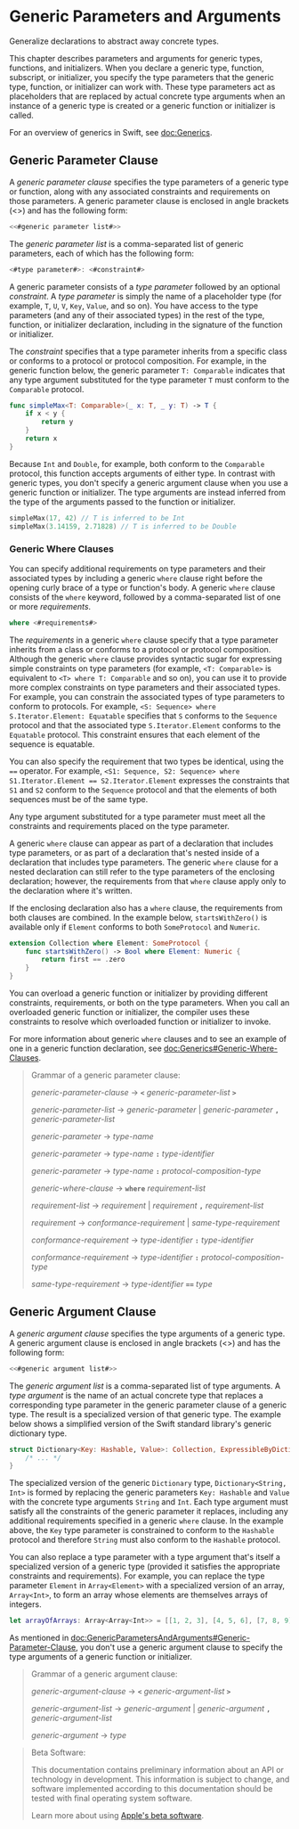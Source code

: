 # Generic Parameters and Arguments

Generalize declarations to abstract away concrete types.

This chapter describes parameters and arguments for generic types, functions, and
initializers. When you declare a generic type, function, subscript, or initializer,
you specify the type parameters that the generic type, function, or initializer
can work with. These type parameters act as placeholders that
are replaced by actual concrete type arguments when an instance of a generic type is
created or a generic function or initializer is called.

For an overview of generics in Swift, see <doc:Generics>.

<!--
  NOTE: Generic types are sometimes referred to as :newTerm:`parameterized types`
  because they're declared with one or more type parameters.
-->

## Generic Parameter Clause

A *generic parameter clause* specifies the type parameters of a generic
type or function, along with any associated constraints and requirements on those parameters.
A generic parameter clause is enclosed in angle brackets (<>)
and has the following form:

```swift
<<#generic parameter list#>>
```

The *generic parameter list* is a comma-separated list of generic parameters,
each of which has the following form:

```swift
<#type parameter#>: <#constraint#>
```

A generic parameter consists of a *type parameter* followed by
an optional *constraint*. A *type parameter* is simply the name
of a placeholder type
(for example, `T`, `U`, `V`, `Key`, `Value`, and so on).
You have access to the type parameters (and any of their associated types) in the rest of the
type, function, or initializer declaration, including in the signature of the function
or initializer.

The *constraint* specifies that a type parameter inherits
from a specific class or conforms to a protocol or protocol composition.
For example, in the generic function below, the generic parameter `T: Comparable`
indicates that any type argument substituted
for the type parameter `T` must conform to the `Comparable` protocol.

```swift
func simpleMax<T: Comparable>(_ x: T, _ y: T) -> T {
    if x < y {
        return y
    }
    return x
}
```

<!--
  - test: `generic-params`

  ```swifttest
  -> func simpleMax<T: Comparable>(_ x: T, _ y: T) -> T {
        if x < y {
           return y
        }
        return x
     }
  ```
-->

Because `Int` and `Double`, for example, both conform to the `Comparable` protocol,
this function accepts arguments of either type. In contrast with generic types, you don't
specify a generic argument clause when you use a generic function or initializer.
The type arguments are instead inferred from the type of the arguments passed
to the function or initializer.

```swift
simpleMax(17, 42) // T is inferred to be Int
simpleMax(3.14159, 2.71828) // T is inferred to be Double
```

<!--
  - test: `generic-params`

  ```swifttest
  >> let r0 =
  -> simpleMax(17, 42) // T is inferred to be Int
  >> assert(r0 == 42)
  >> let r1 =
  -> simpleMax(3.14159, 2.71828) // T is inferred to be Double
  >> assert(r1 == 3.14159)
  ```
-->

<!--
  Rewrite the above to avoid bare expressions.
  Tracking bug is <rdar://problem/35301593>
-->

### Generic Where Clauses

You can specify additional requirements on type parameters and their associated types
by including a generic `where` clause right before the opening curly brace
of a type or function's body.
A generic `where` clause consists of the `where` keyword,
followed by a comma-separated list of one or more *requirements*.

```swift
where <#requirements#>
```

The *requirements* in a generic `where` clause specify that a type parameter inherits from
a class or conforms to a protocol or protocol composition.
Although the generic `where` clause provides syntactic
sugar for expressing simple constraints on type parameters
(for example, `<T: Comparable>` is equivalent to `<T> where T: Comparable` and so on),
you can use it to provide more complex constraints on type parameters
and their associated types. For example,
you can constrain the associated types of type parameters to conform to protocols.
For example, `<S: Sequence> where S.Iterator.Element: Equatable`
specifies that `S` conforms to the `Sequence` protocol
and that the associated type `S.Iterator.Element`
conforms to the `Equatable` protocol.
This constraint ensures that each element of the sequence is equatable.

You can also specify the requirement that two types be identical,
using the `==` operator. For example,
`<S1: Sequence, S2: Sequence> where S1.Iterator.Element == S2.Iterator.Element`
expresses the constraints that `S1` and `S2` conform to the `Sequence` protocol
and that the elements of both sequences must be of the same type.

Any type argument substituted for a type parameter must
meet all the constraints and requirements placed on the type parameter.

A generic `where` clause can appear
as part of a declaration that includes type parameters,
or as part of a declaration
that's nested inside of a declaration that includes type parameters.
The generic `where` clause for a nested declaration
can still refer to the type parameters of the enclosing declaration;
however,
the requirements from that `where` clause
apply only to the declaration where it's written.

If the enclosing declaration also has a `where` clause,
the requirements from both clauses are combined.
In the example below, `startsWithZero()` is available
only if `Element` conforms to both `SomeProtocol` and `Numeric`.

```swift
extension Collection where Element: SomeProtocol {
    func startsWithZero() -> Bool where Element: Numeric {
        return first == .zero
    }
}
```

<!--
  - test: `contextual-where-clauses-combine`

  ```swifttest
  >> protocol SomeProtocol { }
  >> extension Int: SomeProtocol { }
  -> extension Collection where Element: SomeProtocol {
         func startsWithZero() -> Bool where Element: Numeric {
             return first == .zero
         }
     }
  >> print( [1, 2, 3].startsWithZero() )
  << false
  ```
-->

<!--
  - test: `contextual-where-clause-combine-err`

  ```swifttest
  >> protocol SomeProtocol { }
  >> extension Bool: SomeProtocol { }
  ---
  >> extension Collection where Element: SomeProtocol {
  >>     func returnTrue() -> Bool where Element == Bool {
  >>         return true
  >>     }
  >>     func returnTrue() -> Bool where Element == Int {
  >>         return true
  >>     }
  >> }
  !$ error: no type for 'Self.Element' can satisfy both 'Self.Element == Int' and 'Self.Element : SomeProtocol'
  !! func returnTrue() -> Bool where Element == Int {
  !!                                            ^
  ```
-->

You can overload a generic function or initializer by providing different
constraints, requirements, or both on the type parameters.
When you call an overloaded generic function or initializer,
the compiler uses these constraints to resolve which overloaded function
or initializer to invoke.

For more information about generic `where` clauses and to see an example
of one in a generic function declaration,
see <doc:Generics#Generic-Where-Clauses>.

> Grammar of a generic parameter clause:
>
> *generic-parameter-clause* → **`<`** *generic-parameter-list* **`>`**
>
> *generic-parameter-list* → *generic-parameter* | *generic-parameter* **`,`** *generic-parameter-list*
>
> *generic-parameter* → *type-name*
>
> *generic-parameter* → *type-name* **`:`** *type-identifier*
>
> *generic-parameter* → *type-name* **`:`** *protocol-composition-type*
>
>
>
> *generic-where-clause* → **`where`** *requirement-list*
>
> *requirement-list* → *requirement* | *requirement* **`,`** *requirement-list*
>
> *requirement* → *conformance-requirement* | *same-type-requirement*
>
>
>
> *conformance-requirement* → *type-identifier* **`:`** *type-identifier*
>
> *conformance-requirement* → *type-identifier* **`:`** *protocol-composition-type*
>
> *same-type-requirement* → *type-identifier* **`==`** *type*

<!--
  NOTE: A conformance requirement can only have one type after the colon,
  otherwise, you'd have a syntactic ambiguity
  (a comma-separated list types inside of a comma-separated list of requirements).
-->

## Generic Argument Clause

A *generic argument clause* specifies the type arguments of a generic
type.
A generic argument clause is enclosed in angle brackets (<>)
and has the following form:

```swift
<<#generic argument list#>>
```

The *generic argument list* is a comma-separated list of type arguments.
A *type argument* is the name of an actual concrete type that replaces
a corresponding type parameter in the generic parameter clause of a generic type.
The result is a specialized version of that generic type.
The example below shows a simplified version of the Swift standard library's
generic dictionary type.

```swift
struct Dictionary<Key: Hashable, Value>: Collection, ExpressibleByDictionaryLiteral {
    /* ... */
}
```

<!--
  TODO: How are we supposed to wrap code lines like the above?
-->

The specialized version of the generic `Dictionary` type, `Dictionary<String, Int>`
is formed by replacing the generic parameters `Key: Hashable` and `Value`
with the concrete type arguments `String` and `Int`. Each type argument must satisfy
all the constraints of the generic parameter it replaces, including any additional
requirements specified in a generic `where` clause. In the example above,
the `Key` type parameter is constrained to conform to the `Hashable` protocol
and therefore `String` must also conform to the `Hashable` protocol.

You can also replace a type parameter with a type argument that's itself
a specialized version of a generic type (provided it satisfies the appropriate
constraints and requirements). For example, you can replace the type parameter
`Element` in `Array<Element>` with a specialized version of an array, `Array<Int>`,
to form an array whose elements are themselves arrays of integers.

```swift
let arrayOfArrays: Array<Array<Int>> = [[1, 2, 3], [4, 5, 6], [7, 8, 9]]
```

<!--
  - test: `array-of-arrays`

  ```swifttest
  -> let arrayOfArrays: Array<Array<Int>> = [[1, 2, 3], [4, 5, 6], [7, 8, 9]]
  ```
-->

As mentioned in <doc:GenericParametersAndArguments#Generic-Parameter-Clause>,
you don't use a generic argument clause to specify the type arguments
of a generic function or initializer.

> Grammar of a generic argument clause:
>
> *generic-argument-clause* → **`<`** *generic-argument-list* **`>`**
>
> *generic-argument-list* → *generic-argument* | *generic-argument* **`,`** *generic-argument-list*
>
> *generic-argument* → *type*

> Beta Software:
>
> This documentation contains preliminary information about an API or technology in development. This information is subject to change, and software implemented according to this documentation should be tested with final operating system software.
>
> Learn more about using [Apple's beta software](https://developer.apple.com/support/beta-software/).

<!--
This source file is part of the Swift.org open source project

Copyright (c) 2014 - 2022 Apple Inc. and the Swift project authors
Licensed under Apache License v2.0 with Runtime Library Exception

See https://swift.org/LICENSE.txt for license information
See https://swift.org/CONTRIBUTORS.txt for the list of Swift project authors
-->
